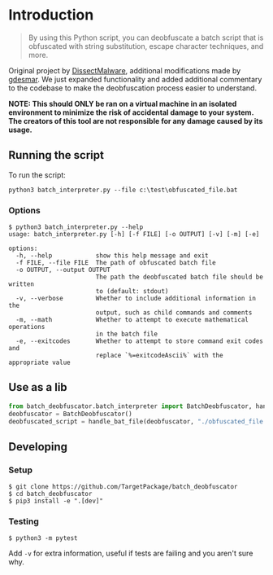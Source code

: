 # Introduction
> By using this Python script, you can deobfuscate a batch script that is obfuscated with string substitution, escape character techniques, and more.

Original project by [DissectMalware](https://github.com/DissectMalware), additional modifications made by [gdesmar](https://github.com/gdesmar). We just expanded functionality and added additional commentary to the codebase to make the deobfuscation process easier to understand.

**NOTE: This should ONLY be ran on a virtual machine in an isolated environment to minimize the risk of accidental damage to your system. The creators of this tool are not responsible for any damage caused by its usage.**

## Running the script
To run the script:

```shell
python3 batch_interpreter.py --file c:\test\obfuscated_file.bat
```

### Options
```shell
$ python3 batch_interpreter.py --help
usage: batch_interpreter.py [-h] [-f FILE] [-o OUTPUT] [-v] [-m] [-e]

options:
  -h, --help            show this help message and exit
  -f FILE, --file FILE  The path of obfuscated batch file
  -o OUTPUT, --output OUTPUT
                        The path the deobfuscated batch file should be written
                        to (default: stdout)
  -v, --verbose         Whether to include additional information in the
                        output, such as child commands and comments
  -m, --math            Whether to attempt to execute mathematical operations
                        in the batch file
  -e, --exitcodes       Whether to attempt to store command exit codes and
                        replace `%=exitcodeAscii%` with the appropriate value
```

## Use as a lib
```python
from batch_deobfuscator.batch_interpreter import BatchDeobfuscator, handle_bat_file
deobfuscator = BatchDeobfuscator()
deobfuscated_script = handle_bat_file(deobfuscator, "./obfuscated_file.bat")
```

## Developing

### Setup
```shell
$ git clone https://github.com/TargetPackage/batch_deobfuscator
$ cd batch_deobfuscator
$ pip3 install -e ".[dev]"
```

### Testing
```shell
$ python3 -m pytest
```

Add `-v` for extra information, useful if tests are failing and you aren't sure why.
